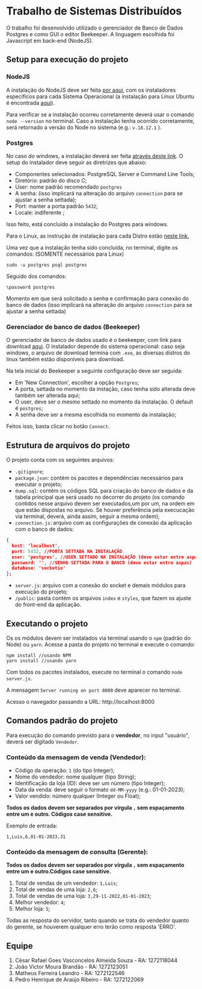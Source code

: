 # Trabalho de Sistemas Distribuídos 

O trabalho foi desenvolvido utilizado o gerenciador de Banco de Dados Postgres e como GUI o editor Beekeeper. A linguagem escolhida foi Javascript em back-end (NodeJS).

## Setup para execução do projeto

### NodeJS
A instalação do NodeJS deve ser feita <a href="https://nodejs.org/en/download/">por aqui</a>, com os instaladores específicos para cada Sistema Operacional (a instalação para Linux Ubuntu é encontrada <a href="https://github.com/nodesource/distributions/blob/master/README.md#deb">aqui</a>).

Para verificar se a instalação ocorreu corretamente deverá usar o comando ```node --version``` no terminal. Caso a instalação tenha ocorrido corretamente, será retornado a versão do Node no sistema (e.g.: ```v.18.12.1``` ).

### Postgres


No caso do windows, a instalação deverá ser feita <a href="https://www.enterprisedb.com/downloads/postgres-postgresql-downloads">através deste link</a>. O setup do instalador deve seguir as diretrizes que abaixo:

- Componentes selecionados: PostgreSQL Server e Command Line Tools;
- Diretório: padrão do disco C;
- User: nome padrão recomendado `postgres`
- A senha: (isso implicará na alteração do arquivo `connection` para se ajustar a senha settada);
- Port: manter a porta padrão `5432`;
- Locale: indiferente ;

Isso feito, está concluído a instalação do Postgres para windows.

Para o Linux, as instrução de instalação para cada Distro estão <a href="https://www.postgresql.org/download/">neste link.</a>

Uma vez que a instalação tenha sido concluída, no terminal, digite os comandos:  (SOMENTE necessários para Linux)
``` 
sudo -u postgres psql postgres
```
Seguido dos comandos: 
```
\password postgres
```
Momento em que será solicitado a senha e confirmação para conexão do banco de dados (isso implicará na alteração do arquivo `connection` para se ajustar a senha settada)

### Gerenciador de banco de dados (Beekeeper)

O gerenciador de banco de dados usado é o beekeeper, com link para download <a href="https://github.com/beekeeper-studio/beekeeper-studio/releases/tag/v3.6.2">aqui</a>. O instalador depende do sistema operacional: caso seja windows, o arquivo de download termina com `.exe`, as diversas distros do linux também estão disponíveis para download.

Na tela inicial do Beekeeper a seguinte configuração deve ser seguida: 

- Em 'New Connection', escolher a opção `Postgres`;
- A porta, settada no momento da instação, caso tenha sido alterada deve também ser alterada aqui;
- O user, deve ser o mesmo settado no momento da instalação. O default é `postgres`;
- A senha deve ser a mesma escolhida no momento da instalação; 

Feitos isso, basta clicar no botão `Connect`.


## Estrutura de arquivos do projeto

O projeto conta com os seguintes arquivos:

- `.gitignore`;
- `package.json`: contém os pacotes e dependências necessários para executar o projeto;
- `dump.sql`: contém os códigos SQL para criação do banco de dados e da tabela principal que será usado no decorrer do projeto (os comando contidos nesse arquivo devem ser executados,um por um, na ordem em que estão dispostas no arquivo. Se houver preferência pela execucação via terminal, deverá, ainda assim, seguir a mesma ordem); 
- `connection.js`: arquivo com as configurações de conexão da aplicação com o banco de dados: 

```json
{
  host: 'localhost',
  port: 5432, //PORTA SETTADA NA INSTALAÇÃO 
  user: 'postgres', //USER SETTADO NA INSTALAÇÃO (deve estar entre aspas)
  password: '', //SENHA SETTADA PARA O BANCO (deve estar entre aspas)
  database: 'socketio'
};
```
- `server.js`: arquivo com a conexão do socket e demais módulos para execução do projeto;
- `/public`: pasta contém os arquivos `index` e `styles`, que fazem os ajuste do front-end da aplicação.

## Executando o projeto

Os os módulos devem ser instalados via terminal usando o `npm` (padrão do Node) ou `yarn`. Acesse a pasta do projeto no terminal e execute o comando:
``` 
npm install //usando NPM
yarn install //usando yarn
```
Com todos os pacotes instalados, esecute no terminal o comando `node server.js`.

A mensagem `Server running on port 8000` deve aparecer no terminal.

Acesso o navegador passando a URL: http://localhost:8000

## Comandos padrão do projeto

Para execução do comando previsto para o <strong>vendedor</strong>, no input "usuário", deverá ser digitado `Vendedor`.
### Conteúdo da mensagem de venda (Vendedor):
- Código da operação: `1` (do tipo Integer);
- Nome do vendedor: nome qualquer (tipo String);
- Identificação da loja (ID): deve ser um número (tipo Integer);
- Data da venda: deve seguir o formato `dd-MM-yyyy` (e.g.: 01-01-2023);
- Valor vendido: número qualquer (Integer ou Float);

<strong>Todos os dados devem ser separados por vírgula `,` sem espaçamento entre um e outro. Códigos case sensitive.</strong>

Exemplo de entrada:
```
1,Luis,6,01-01-2023,31
```
### Conteúdo da mensagem de consulta (Gerente):
<strong>Todos os dados devem ser separados por vírgula `,` sem espaçamento entre um e outro.Códigos case sensitive.</strong>

1. Total de vendas de um vendedor: `1,Luis`;
2. Total de vendas de uma loja: `2,6`;
3. Total de vendas de uma loja: `3,29-11-2022,01-01-2023`;
4. Melhor vendedor: `4`;
5. Melhor loja: `5`;

Todas as resposta do servidor, tanto quando se trata do vendedor quanto do gerente, se houverem qualquer erro terão como resposta 'ERRO'. 

## Equipe

1. César Rafael Goes Vasconcelos Almeida Souza - RA: 1272118044
2. João Victor Moura Brandão - RA: 1272123051
3. Matheus Ferreira Leandro - RA: 1272122546
4. Pedro Henrique de Araújo Ribeiro - RA: 1272122069